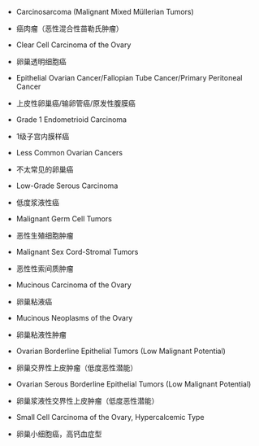 - Carcinosarcoma (Malignant Mixed Müllerian Tumors)
- 癌肉瘤（恶性混合性苗勒氏肿瘤）

- Clear Cell Carcinoma of the Ovary
- 卵巢透明细胞癌

- Epithelial Ovarian Cancer/Fallopian Tube Cancer/Primary Peritoneal Cancer
- 上皮性卵巢癌/输卵管癌/原发性腹膜癌

- Grade 1 Endometrioid Carcinoma
- 1级子宫内膜样癌

- Less Common Ovarian Cancers
- 不太常见的卵巢癌

- Low-Grade Serous Carcinoma
- 低度浆液性癌

- Malignant Germ Cell Tumors
- 恶性生殖细胞肿瘤

- Malignant Sex Cord-Stromal Tumors
- 恶性性索间质肿瘤

- Mucinous Carcinoma of the Ovary
- 卵巢粘液癌

- Mucinous Neoplasms of the Ovary
- 卵巢粘液性肿瘤

- Ovarian Borderline Epithelial Tumors (Low Malignant Potential)
- 卵巢交界性上皮肿瘤（低度恶性潜能）

- Ovarian Serous Borderline Epithelial Tumors (Low Malignant Potential)
- 卵巢浆液性交界性上皮肿瘤（低度恶性潜能）

- Small Cell Carcinoma of the Ovary, Hypercalcemic Type
- 卵巢小细胞癌，高钙血症型